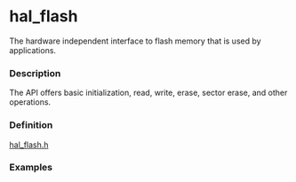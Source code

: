 # hal_flash

The hardware independent interface to flash memory that is used by applications.

### Description

The API offers basic initialization, read, write, erase, sector erase, and other operations.

### Definition

[hal_flash.h](https://github.com/apache/incubator-mynewt-core/blob/master/hw/hal/include/hal/hal_flash.h)

### Examples





